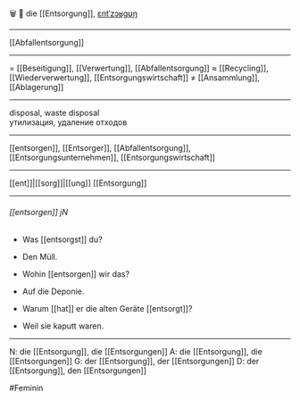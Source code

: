 🗑️ 🔴 die [[Entsorgung]], [ɛntˈzɔʁɡʊŋ](https://youglish.com/pronounce/Entsorgung/german)

---
[[Abfallentsorgung]]

---
= [[Beseitigung]], [[Verwertung]], [[Abfallentsorgung]]
≈ [[Recycling]], [[Wiederverwertung]], [[Entsorgungswirtschaft]]
≠ [[Ansammlung]], [[Ablagerung]]

---
disposal, waste disposal  
утилизация, удаление отходов

---
[[entsorgen]], [[Entsorger]], [[Abfallentsorgung]], [[Entsorgungsunternehmen]], [[Entsorgungswirtschaft]]

---
[[ent]]|[[sorg]]|[[ung]]
[[Entsorgung]]


---
###### [[entsorgen]] jN
- Was [[entsorgst]] du?
- Den Müll.

- Wohin [[entsorgen]] wir das?
- Auf die Deponie.

- Warum [[hat]] er die alten Geräte [[entsorgt]]?
- Weil sie kaputt waren.

---
N: die [[Entsorgung]], die [[Entsorgungen]]
A: die [[Entsorgung]], die [[Entsorgungen]]
G: der [[Entsorgung]], der [[Entsorgungen]]
D: der [[Entsorgung]], den [[Entsorgungen]]

#Feminin 